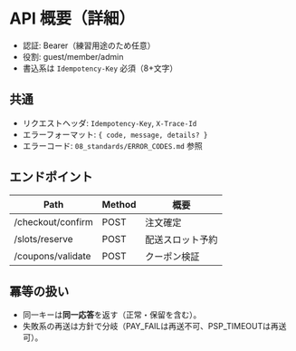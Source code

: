 # API 概要（詳細）

- 認証: Bearer（練習用途のため任意）
- 役割: guest/member/admin
- 書込系は `Idempotency-Key` 必須（8+文字）

## 共通
- リクエストヘッダ: `Idempotency-Key`, `X-Trace-Id`
- エラーフォーマット: `{ code, message, details? }`
- エラーコード: `08_standards/ERROR_CODES.md` 参照

## エンドポイント
|Path|Method|概要|
|--|--|--|
|/checkout/confirm|POST|注文確定|
|/slots/reserve|POST|配送スロット予約|
|/coupons/validate|POST|クーポン検証|

## 冪等の扱い
- 同一キーは**同一応答**を返す（正常・保留を含む）。
- 失敗系の再送は方針で分岐（PAY_FAILは再送不可、PSP_TIMEOUTは再送可）。

